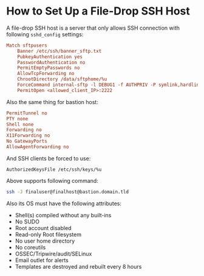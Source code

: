 
How to Set Up a File-Drop SSH Host
================================

A file-drop SSH host is a server that only allows
SSH connection with following `sshd_config` settings:

```ini
Match sftpusers
    Banner /etc/ssh/banner_sftp.txt
    PubkeyAuthentication yes
    PasswordAuthentication no
    PermitEmptyPasswords no
    AllowTcpForwarding no
    ChrootDirectory /data/sftphome/%u
    ForceCommand internal-sftp -l DEBUG1 -f AUTHPRIV -P symlink,hardlink,fsync,rmdir,remove,rename
    PermitOpen <allowed_client_IP>:2222
```

Also the same thing for bastion host:
```ini
PermitTunnel no
PTY none
Shell none
Forwarding no
X11Forwarding no
No GatewayPorts
AllowAgentForwarding no
```
And SSH clients be forced to use:
```
AuthorizedKeysFile /etc/ssh/keys/%u
```

Above supports following command:
```bash
ssh -J finaluser@finalhost@bastion.domain.tld
```

Also its OS must have the following attributes:

- Shell(s) compiled without any built-ins
- No SUDO 
- Root account disabled
- Read-only Root filesystem
- No user home directory
- No coreutils 
- OSSEC/Tripwire/audit/SELinux
- Email outlet for alerts
- Templates are destroyed and rebuilt every 8 hours

